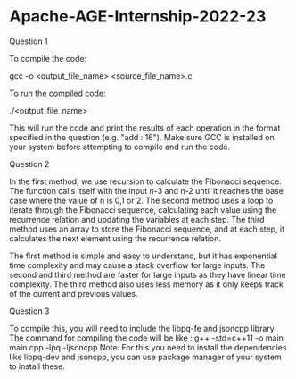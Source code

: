 # Apache-AGE-Internship-2022-23

Question 1 

To compile the code:

gcc -o <output_file_name> <source_file_name>.c

To run the compiled code:

./<output_file_name>

This will run the code and print the results of each operation in the format specified in the question (e.g. "add : 16").
Make sure GCC is installed on your system before attempting to compile and run the code.


Question 2

In the first method, we use recursion to calculate the Fibonacci sequence. The function calls itself with the input n-3 and n-2 until it reaches the base case where the value of n is 0,1 or 2.
The second method uses a loop to iterate through the Fibonacci sequence, calculating each value using the recurrence relation and updating the variables at each step.
The third method uses an array to store the Fibonacci sequence, and at each step, it calculates the next element using the recurrence relation.

The first method is simple and easy to understand, but it has exponential time complexity and may cause a stack overflow for large inputs.
The second and third method are faster for large inputs as they have linear time complexity. 
The third method also uses less memory as it only keeps track of the current and previous values.

Question 3

To compile this, you will need to include the libpq-fe and jsoncpp library. The command for compiling the code will be like :
g++ -std=c++11 -o main main.cpp -lpq -ljsoncpp
Note: For this you need to install the dependencies like libpq-dev and jsoncpp, you can use package manager of your system to install these.

